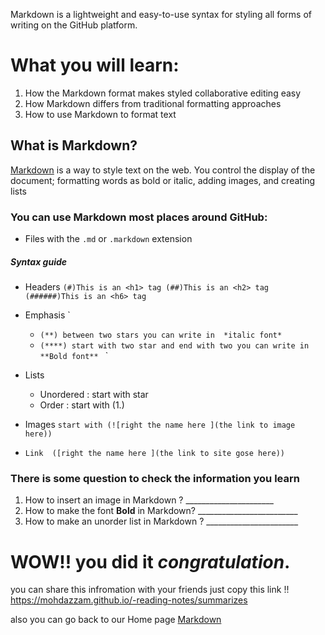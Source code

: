 Markdown is a lightweight and easy-to-use syntax for styling all forms of writing on the GitHub platform.

# What you will learn:
1. How the Markdown format makes styled collaborative editing easy
1. How Markdown differs from traditional formatting approaches
1. How to use Markdown to format text



## What is Markdown?
[Markdown](https://daringfireball.net/projects/markdown/) is a way to style text on the web. You control the display of the document; formatting words as bold or italic, adding images, and creating lists

### You can use Markdown most places around GitHub:
* Files with the `.md` or `.markdown` extension


##### Syntax guide
* Headers
`(#)This is an <h1> tag
(##)This is an <h2> tag
(######)This is an <h6> tag`
* Emphasis
  `
  * `(**) between two stars you can write in  *italic font*`
  * `(****) start with two star and end with two you can write in **Bold font** `
  `
* Lists 
  * Unordered :
    start with star 
  * Order :
    start with (1.)

* Images 
  `start with (![right the name here ](the link to image here)) `
* `Link  ([right the name here ](the link to site gose here)) `
  




### There is some question  to check the information you learn 
1. How to insert an image in Markdown ? ______________________
1. How to make the font **Bold** in Markdown? _________________________ 
1. How to make an unorder  list in Markdown ? _______________________ 



# **WOW!!** you did it *congratulation*.

you can share this infromation with your friends just copy this link !! https://mohdazzam.github.io/-reading-notes/summarizes 

also you can go back to our Home page  [Markdown](https://mohdazzam.github.io/-reading-notes)


